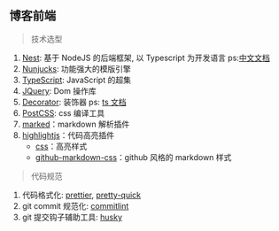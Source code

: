 ## 博客前端

> 技术选型

1. [Nest](https://github.com/nestjs/nest): 基于 NodeJS 的后端框架, 以
   Typescript 为开发语言 ps:[中文文档](https://docs.nestjs.cn/6/providers)
2. [Nunjucks](https://mozilla.github.io/nunjucks/): 功能强大的模版引擎
3. [TypeScript](https://www.tslang.cn/): JavaScript 的超集
4. [JQuery](http://jquery.cuishifeng.cn/): Dom 操作库
5. [Decorator](http://es6.ruanyifeng.com/#docs/decorator): 装饰器 ps: [ts 文档](https://www.tslang.cn/docs/handbook/decorators.html)
6. [PostCSS](https://github.com/postcss/postcss-cli): css 编译工具
7. [marked](https://github.com/markedjs/marked)：markdown 解析插件
8. [highlightjs](https://highlightjs.org/)：代码高亮插件
   - [css](https://cdnjs.com/libraries/highlight.js)：高亮样式
   - [github-markdown-css](https://cdnjs.com/libraries/github-markdown-css)：github 风格的 markdown 样式

> 代码规范

1. 代码格式化: [prettier](https://prettier.io/), [pretty-quick](https://github.com/azz/pretty-quick#readme)
2. git commit 规范化: [commitlint](https://commitlint.js.org/#/)
3. git 提交钩子辅助工具: [husky](https://github.com/typicode/husky#readme)
